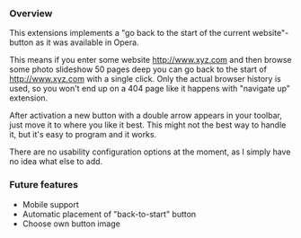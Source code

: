 ### Overview

This extensions implements a "go back to the start of the current website"-button as it was available in Opera.

This means if you enter some website http://www.xyz.com and then browse some photo slideshow 50 pages deep you can go back to the start of http://www.xyz.com with a single click.
Only the actual browser history is used, so you won't end up on a 404 page like it happens with "navigate up" extension.

After activation a new button with a double arrow appears in your toolbar, just move it to where you like it best. This might not the best way to handle it, but it's easy to program and it works.

There are no usability configuration options at the moment, as I simply have no idea what else to add.

### Future features

* Mobile support
* Automatic placement of "back-to-start" button
* Choose own button image

